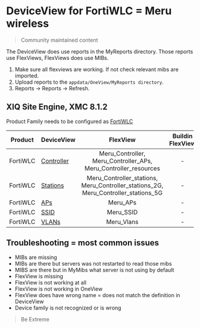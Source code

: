 # DeviceView for FortiWLC = Meru wireless
>Community maintained content

The DeviceView does use reports in the MyReports directory. Those reports use FlexViews, FlexViews does use MIBs.

1. Make sure all flexviews are working. If not check relevant mibs are imported.
2. Upload reports to the `appdata/OneView/MyReports directory`.
3. Reports -> Reports -> Refresh.

## XIQ Site Engine, XMC 8.1.2

Product Family needs to be configured as [FortiWLC](sample/VendorProfile.png?raw=true)

| Product  | DeviceView   | FlexView   | Buildin FlexView | Example   |
| -------- | ------------ |:----------:|:----------------:| --------- |
| FortiWLC |[Controller](xml/DeviceViewFortiWLCController.xml?raw=true)|Meru_Controller, Meru_Controller_APs, Meru_Controller_resources| - |[png](sample/DeviceViewFortiWLCController.PNG?raw=true)|
| FortiWLC |[Stations](xml/DeviceViewFortiWLCControllerStations.xml?raw=true)|Meru_Controller_stations, Meru_Controller_stations_2G, Meru_Controller_stations_5G| - |[png](sample/DeviceViewFortiWLCControllerStations.PNG?raw=true)|
| FortiWLC |[APs](xml/DeviceViewFortiWLCAP.xml?raw=true)|Meru_APs| - |[png](sample/DeviceViewFortiWLCAP.PNG?raw=true)|
| FortiWLC |[SSID](xml/DeviceViewFortiWLCSsid.xml?raw=true)|Meru_SSID| - |[png](sample/DeviceViewFortiWLCSsid.PNG?raw=true)|
| FortiWLC |[VLANs](xml/DeviceViewFortiWLCVlan.xml?raw=true)|Meru_Vlans| - |[png](sample/DeviceViewFortiWLCVlan.PNG?raw=true)|

## Troubleshooting = most common issues
* MIBs are missing
* MIBs are there but servers was not restarted to read those mibs
* MIBS are there but in MyMibs what server is not using by default
* FlexView is missing
* FlexView is not working at all
* FlexView is not working in OneView 
* FlexView does have wrong name = does not match the definition in DeviceView
* Device family is not recognized or is wrong

>Be Extreme